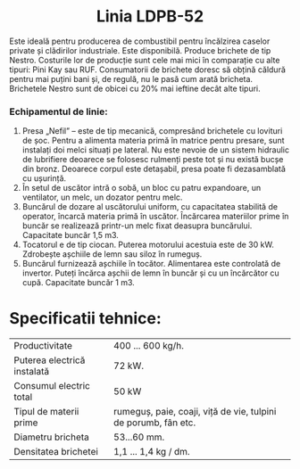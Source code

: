 <h1 style="text-align: center;">Linia LDPB-52</h1>

Este ideală pentru producerea de combustibil pentru încălzirea caselor private și clădirilor industriale. Este disponibilă.
Produce brichete de tip Nestro. Costurile lor de producție sunt cele mai mici în comparație cu alte tipuri: Pini Kay sau RUF. Consumatorii de brichete doresc să obțină căldură pentru mai puțini bani și, de regulă, nu le pasă cum arată bricheta. Brichetele Nestro sunt de obicei cu 20% mai ieftine decât alte tipuri.

### Echipamentul de linie:

1. Presa „Nefil” – este de tip mecanică, compresând brichetele cu lovituri de șoc. Pentru a alimenta materia primă în matrice pentru presare, sunt instalați doi melci situați pe lateral.
   Nu este nevoie de un sistem hidraulic de lubrifiere deoarece se folosesc rulmenți peste tot și nu există bucșe din bronz.
   Deoarece corpul este detașabil, presa poate fi dezasamblată cu ușurință.
2. În setul de uscător intră o sobă, un bloc cu patru expandoare, un ventilator, un melc, un dozator pentru melc.
3. Buncărul de dozare al uscătorului uniform, cu capacitatea stabilită de operator, încarcă materia primă în uscător. Încărcarea materiilor prime în buncăr se realizează printr-un melc fixat deasupra buncărului. Capacitate buncăr 1,5 m3.
4. Tocatorul e de tip ciocan. Puterea motorului acestuia este de 30 kW. Zdrobește așchiile de lemn sau siloz în rumeguș.
5. Buncărul furnizează așchiile în tocător. Alimentarea este controlată de invertor. Puteți încărca așchii de lemn în buncăr și cu un încărcător cu cupă. Capacitate buncăr 1 m3.

# Specificatii tehnice:

|                             |                                                                |
| --------------------------- | -------------------------------------------------------------- |
| Productivitate              | 400 ... 600 kg/h.                                              |
| Puterea electrică instalată | 72 kW.                                                         |
| Consumul electric total     | 50 kW                                                          |
| Tipul de materii prime      | rumeguș, paie, coaji, viță de vie, tulpini de porumb, fân etc. |
| Diametru bricheta           | 53...60 mm.                                                    |
| Densitatea brichetei        | 1,1 ... 1,4 kg / dm.                                           |
